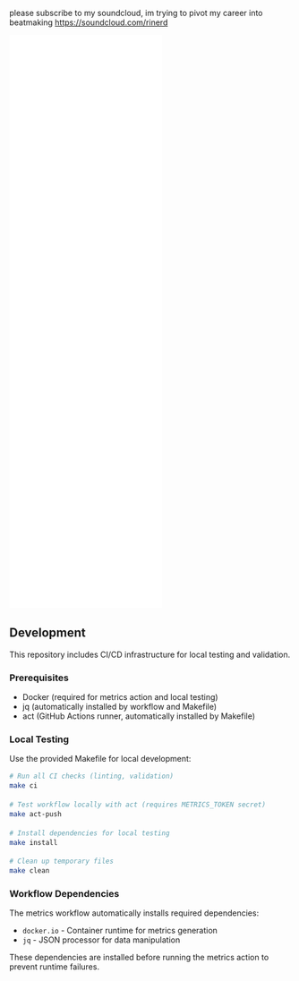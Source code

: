 please subscribe to my soundcloud, im trying to pivot my career into beatmaking 
https://soundcloud.com/rinerd

![Metrics](./github-metrics.svg)

## Development

This repository includes CI/CD infrastructure for local testing and validation.

### Prerequisites

- Docker (required for metrics action and local testing)
- jq (automatically installed by workflow and Makefile)
- act (GitHub Actions runner, automatically installed by Makefile)

### Local Testing

Use the provided Makefile for local development:

```bash
# Run all CI checks (linting, validation)
make ci

# Test workflow locally with act (requires METRICS_TOKEN secret)
make act-push

# Install dependencies for local testing
make install

# Clean up temporary files
make clean
```

### Workflow Dependencies

The metrics workflow automatically installs required dependencies:
- `docker.io` - Container runtime for metrics generation
- `jq` - JSON processor for data manipulation

These dependencies are installed before running the metrics action to prevent runtime failures.
